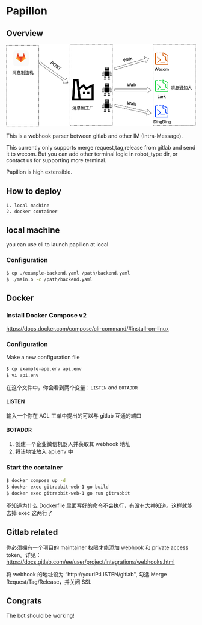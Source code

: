 # Papillon
## Overview

![](papillon.png)

This is a webhook parser between gitlab and other IM (Intra-Message).

This currently only supports merge request,tag,release from gitlab and send it to wecom. 
But you can add other terminal logic in robot_type dir, or contact us for supporting more terminal.

Papillon is high extensible. 

## How to deploy
```
1. local machine
2. docker container
```
## local machine 
you can use cli to launch papillon at local

### Configuration
``` bash
$ cp ./example-backend.yaml /path/backend.yaml
$ ./main.o -c /path/backend.yaml
```

## Docker
### Install Docker Compose v2
https://docs.docker.com/compose/cli-command/#install-on-linux

### Configuration
Make a new configuration file
``` bash
$ cp example-api.env api.env
$ vi api.env
```

在这个文件中，你会看到两个变量：`LISTEN` and `BOTADDR`

#### LISTEN
输入一个你在 ACL 工单中提出的可以与 gitlab 互通的端口

#### BOTADDR
1. 创建一个企业微信机器人并获取其 webhook 地址
2. 将该地址放入 api.env 中

### Start the container
``` bash
$ docker compose up -d
$ docker exec gitrabbit-web-1 go build
$ docker exec gitrabbit-web-1 go run gitrabbit
```
不知道为什么 Dockerfile 里面写好的命令不会执行，有没有大神知道。这样就能去掉 exec 这两行了

## Gitlab related
你必须拥有一个项目的 maintainer 权限才能添加 webhook 和 private access token。详见：https://docs.gitlab.com/ee/user/project/integrations/webhooks.html

将 webhook 的地址设为 “http://yourIP:LISTEN/gitlab", 勾选 Merge Request/Tag/Release，并关闭 SSL

## Congrats
The bot should be working!
